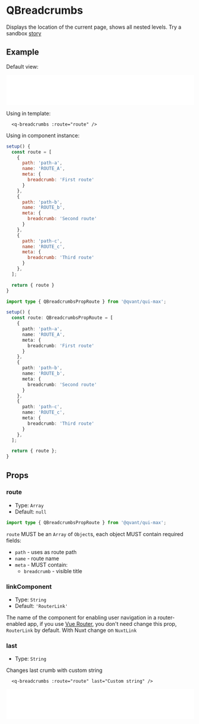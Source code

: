 # QBreadcrumbs

Displays the location of the current page, shows all nested levels. Try a sandbox [story](https://qui-max.netlify.app/?path=/story/components-qbreadcrumbs--default)

## Example

Default view:

<iframe height="80" style="width: 100%;" scrolling="no" frameborder="no" src="/qui-max/QBreadcrumbs.html"></iframe>

Using in template:

```vue
  <q-breadcrumbs :route="route" />
```
Using in component instance:
<CodeGroup>
  <CodeGroupItem title="JS" active>

  ```js
  setup() {
    const route = [
      {
        path: 'path-a',
        name: 'ROUTE_A',
        meta: {
          breadcrumb: 'First route'
        }
      },
      {
        path: 'path-b',
        name: 'ROUTE_b',
        meta: {
          breadcrumb: 'Second route'
        }
      },
      {
        path: 'path-c',
        name: 'ROUTE_c',
        meta: {
          breadcrumb: 'Third route'
        }
      },
    ];

    return { route }
  }
  ```
  </CodeGroupItem>
  
  <CodeGroupItem title="TS">
  
  ```ts
  import type { QBreadcrumbsPropRoute } from '@qvant/qui-max';

  setup() {
    const route: QBreadcrumbsPropRoute = [
      {
        path: 'path-a',
        name: 'ROUTE_A',
        meta: {
          breadcrumb: 'First route'
        }
      },
      {
        path: 'path-b',
        name: 'ROUTE_b',
        meta: {
          breadcrumb: 'Second route'
        }
      },
      {
        path: 'path-c',
        name: 'ROUTE_c',
        meta: {
          breadcrumb: 'Third route'
        }
      },
    ];

    return { route };
  }
  ```

  </CodeGroupItem>
</CodeGroup>

## Props

### route

- Type: `Array`
- Default: `null`

```ts
import type { QBreadcrumbsPropRoute } from '@qvant/qui-max';
```

`route` MUST be an `Array` of `Object`s, each object MUST contain required fields:
  - `path` - uses as route path
  - `name` - route name
  - `meta` - MUST contain:
    - `breadcrumb` - visible title

### linkComponent

- Type: `String`
- Default: `'RouterLink'`

The name of the component for enabling user navigation in a router-enabled app, if you use [Vue Router](https://router.vuejs.org/), you don't need change this prop, `RouterLink` by default. With Nuxt change on `NuxtLink`

### last

- Type: `String`

Changes last crumb with custom string

```vue
  <q-breadcrumbs :route="route" last="Custom string" />
```

<iframe height="80" style="width: 100%;" scrolling="no" frameborder="no" src="/qui-max/QBreadcrumbs[last].html"></iframe>
 
